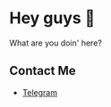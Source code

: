 # Hey guys 👋
What are you doin' here?

## Contact Me
- <a href="https://t.me/TheAlexSupportBot">Telegram</a>
